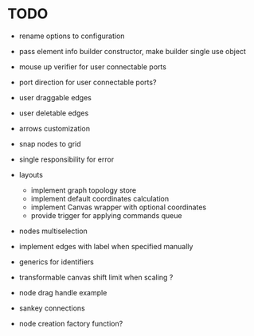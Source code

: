 # TODO

- rename options to configuration
- pass element info builder constructor, make builder single use object
- mouse up verifier for user connectable ports
- port direction for user connectable ports?
- user draggable edges
- user deletable edges
- arrows customization
- snap nodes to grid
- single responsibility for error

- layouts

  - implement graph topology store
  - implement default coordinates calculation
  - implement Canvas wrapper with optional coordinates
  - provide trigger for applying commands queue

- nodes multiselection
- implement edges with label when specified manually
- generics for identifiers
- transformable canvas shift limit when scaling ?
- node drag handle example
- sankey connections
- node creation factory function?
